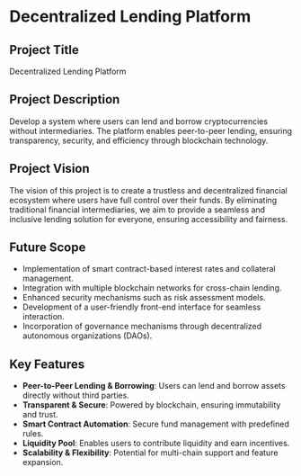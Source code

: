 # Decentralized Lending Platform

## Project Title
Decentralized Lending Platform

## Project Description
Develop a system where users can lend and borrow cryptocurrencies without intermediaries. The platform enables peer-to-peer lending, ensuring transparency, security, and efficiency through blockchain technology.

## Project Vision
The vision of this project is to create a trustless and decentralized financial ecosystem where users have full control over their funds. By eliminating traditional financial intermediaries, we aim to provide a seamless and inclusive lending solution for everyone, ensuring accessibility and fairness.

## Future Scope
- Implementation of smart contract-based interest rates and collateral management.
- Integration with multiple blockchain networks for cross-chain lending.
- Enhanced security mechanisms such as risk assessment models.
- Development of a user-friendly front-end interface for seamless interaction.
- Incorporation of governance mechanisms through decentralized autonomous organizations (DAOs).

## Key Features
- **Peer-to-Peer Lending & Borrowing**: Users can lend and borrow assets directly without third parties.
- **Transparent & Secure**: Powered by blockchain, ensuring immutability and trust.
- **Smart Contract Automation**: Secure fund management with predefined rules.
- **Liquidity Pool**: Enables users to contribute liquidity and earn incentives.
- **Scalability & Flexibility**: Potential for multi-chain support and feature expansion.

